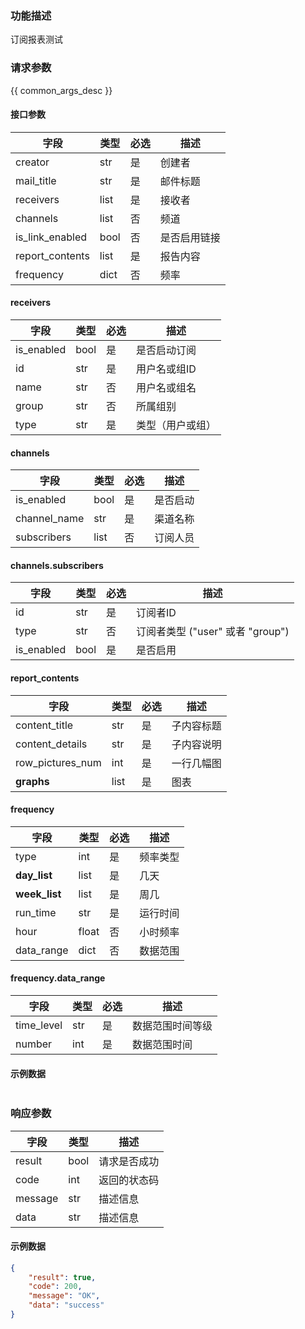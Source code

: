 ### 功能描述

订阅报表测试

### 请求参数

{{ common_args_desc }}

#### 接口参数
| 字段                | 类型                          | 必选   | 描述     |
|---------------------|-------------------------------|--------|--------|
| creator             | str                           | 是     | 创建者    |
| mail_title          | str                           | 是     | 邮件标题   |
| receivers           | list                          | 是     | 接收者    |
| channels            | list                          | 否     | 频道     |
| is_link_enabled      | bool                          | 否     | 是否启用链接 |
| report_contents     | list                          | 是     | 报告内容   |
| frequency           | dict                          | 否     | 频率     |

#### receivers
| 字段               | 类型                    | 必选   | 描述                       |
|--------------------|-----------------------|--------|----------------------------|
| is_enabled          | bool                  | 是     | 是否启动订阅               |
| id                 | str                   | 是     | 用户名或组ID               |
| name               | str                   | 否     | 用户名或组名               |
| group              | str                   | 否     | 所属组别                   |
| type               | str                   | 是     | 类型（用户或组）           |

#### channels
| 字段               | 类型                          | 必选   | 描述                       |
|--------------------|-------------------------------|--------|----------------------------|
| is_enabled          | bool                          | 是     | 是否启动                   |
| channel_name        | str                           | 是     | 渠道名称                   |
| subscribers         | list                          | 否     | 订阅人员                   |

#### channels.subscribers
| 字段           | 类型          | 必选   | 描述                 |
|----------------|-------------|--------|--------------------|
| id             | str         | 是     | 订阅者ID              |
| type           | str         | 否     | 订阅者类型 ("user" 或者 "group") |
| is_enabled      | bool        | 是     | 是否启用               |

#### report_contents
| 字段                | 类型               | 必选   | 描述                       |
|---------------------|------------------|--------|----------------------------|
| content_title       | str              | 是     | 子内容标题                 |
| content_details     | str              | 是     | 子内容说明                 |
| row_pictures_num    | int              | 是     | 一行几幅图                 |
| **graphs**              | list             | 是     | 图表                       |

#### frequency
| 字段           | 类型    | 必选   | 描述     |
|----------------|-------|--------|--------|
| type           | int   | 是     | 频率类型   |
| **day_list**       | list  | 是     | 几天     |
| **week_list**      | list  | 是     | 周几     |
| run_time       | str   | 是     | 运行时间   |
| hour           | float | 否     | 小时频率   |
| data_range      | dict  | 否     | 数据范围   |

#### frequency.data_range
| 字段           | 类型     | 必选   | 描述                 |
|----------------|--------|--------|--------------------|
| time_level     | str    | 是     | 数据范围时间等级           |
| number         | int    | 是     | 数据范围时间             |

#### 示例数据

```json

```

### 响应参数

| 字段    | 类型   | 描述         |
| ------- |------| ------------ |
| result  | bool | 请求是否成功 |
| code    | int  | 返回的状态码 |
| message | str  | 描述信息     |
| data    | str  | 描述信息         |

#### 示例数据

```json
{
    "result": true,
    "code": 200,
    "message": "OK",
    "data": "success"
}
```

